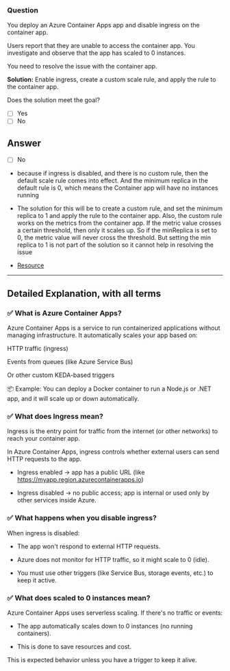 ### Question

You deploy an Azure Container Apps app and disable ingress on the container app.

Users report that they are unable to access the container app. You investigate and observe that the app has scaled to 0 instances.

You need to resolve the issue with the container app.

**Solution:** Enable ingress, create a custom scale rule, and apply the rule to the container app.

Does the solution meet the goal?

- [ ] Yes
- [ ] No

## Answer
- [ ] No

- because if ingress is disabled, and there is no custom rule, then the default scale rule comes into effect. And the minimum replica in the default rule is 0, which means the Container app will have no instances running

- The solution for this will be to create a custom rule, and set the minimum replica to 1 and apply the rule to the container app. Also, the custom rule works on the metrics from the container app. If the metric value crosses a certain threshold, then only it scales up. So if the minReplica is set to 0, the metric value will never cross the threshold. But setting the min replica to 1 is not part of the solution so it cannot help in resolving the issue

- [Resource](https://learn.microsoft.com/en-us/azure/container-apps/scale-app?pivots=azure-cli#default-scale-rule) 
---

## Detailed Explanation, with all terms

### ✅ What is Azure Container Apps?

Azure Container Apps is a service to run containerized applications without managing infrastructure. It automatically scales your app based on:

HTTP traffic (ingress)

Events from queues (like Azure Service Bus)

Or other custom KEDA-based triggers

📦 Example: You can deploy a Docker container to run a Node.js or .NET app, and it will scale up or down automatically.

### ✅ What does Ingress mean?

Ingress is the entry point for traffic from the internet (or other networks) to reach your container app.

In Azure Container Apps, ingress controls whether external users can send HTTP requests to the app.

- Ingress enabled → app has a public URL (like https://myapp.region.azurecontainerapps.io)

- Ingress disabled → no public access; app is internal or used only by other services inside Azure.

### ✅ What happens when you disable ingress?

When ingress is disabled:

- The app won't respond to external HTTP requests.

- Azure does not monitor for HTTP traffic, so it might scale to 0 (idle).

- You must use other triggers (like Service Bus, storage events, etc.) to keep it active.

### ✅ What does scaled to 0 instances mean?

Azure Container Apps uses serverless scaling. If there's no traffic or events:

- The app automatically scales down to 0 instances (no running containers).

- This is done to save resources and cost.

This is expected behavior unless you have a trigger to keep it alive.